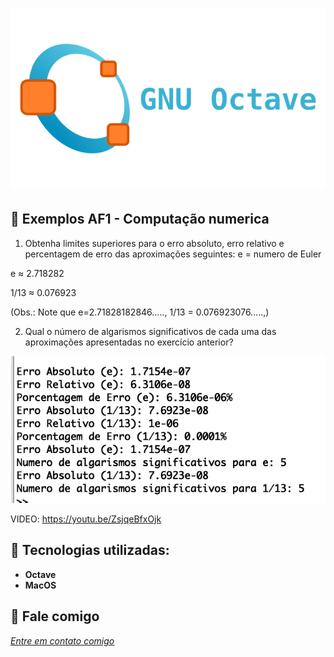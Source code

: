 <h1 align="center">
    <img width="600" src="octave.png" />
</h1>



📌 Exemplos AF1 - Computação numerica
------------------
1. Obtenha limites superiores para o erro absoluto, erro relativo e percentagem de erro das aproximações seguintes:
e = numero de Euler

e ≈ 2.718282

1/13 ≈ 0.076923


(Obs.: Note que e=2.71828182846…..,   1/13 = 0.076923076…..,)

2. Qual o número de algarismos significativos de cada uma das aproximações apresentadas no exercício anterior?

<img src="graficooct.png" >

VIDEO:
https://youtu.be/ZsjqeBfxOjk


🔧 Tecnologias utilizadas:
------------------

- <strong>Octave</strong>
- <strong>MacOS</strong>


💬 Fale comigo
------------------
[*Entre em contato comigo*](https://www.linkedin.com/in/ivo-baptista-3712144/)
















